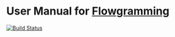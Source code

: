# User Manual for [Flowgramming](https://github.com/flowgrammers-org/flowgramming)

[![Build Status](https://travis-ci.com/flowgrammers-org/flowgramming-manual.svg?branch=master)](https://travis-ci.com/flowgrammers-org/flowgramming-manual)
